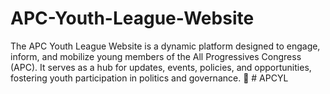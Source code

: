 # APC-Youth-League-Website
The APC Youth League Website is a dynamic platform designed to engage, inform, and mobilize young members of the All Progressives Congress (APC). It serves as a hub for updates, events, policies, and opportunities, fostering youth participation in politics and governance. 🚀
#   A P C Y L  
 